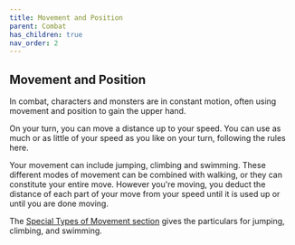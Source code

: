 ```yaml
---
title: Movement and Position
parent: Combat
has_children: true
nav_order: 2
---
```


## Movement and Position
In combat, characters and monsters are in constant motion, often using movement and position to gain the upper hand.

On your turn, you can move a distance up to your speed. You can use as much or as little of your speed as you like on your turn, following the rules here.

Your movement can include jumping, climbing and swimming. These different modes of movement can be combined with walking, or they can constitute your entire move. However you're moving, you deduct the distance of each part of your move from your speed until it is used up or until you are done moving.

The [Special Types of Movement section](https://stormchaserroleplaying.com/stormchaserRPG/Adventuring/Movement/SpecialTypesofMovement/) gives the particulars for jumping, climbing, and swimming.

